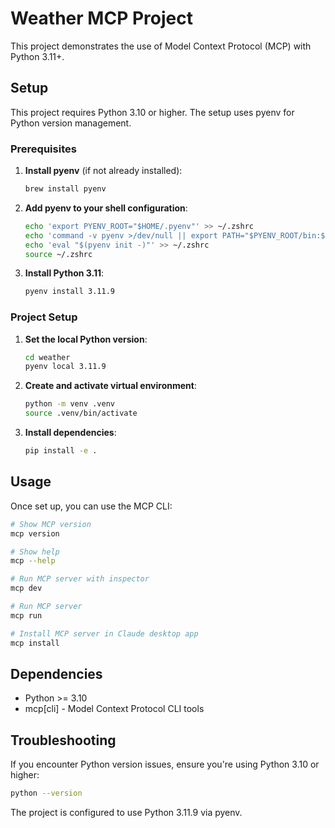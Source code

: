 # Weather MCP Project

This project demonstrates the use of Model Context Protocol (MCP) with Python 3.11+.

## Setup

This project requires Python 3.10 or higher. The setup uses pyenv for Python version management.

### Prerequisites

1. **Install pyenv** (if not already installed):
   ```bash
   brew install pyenv
   ```

2. **Add pyenv to your shell configuration**:
   ```bash
   echo 'export PYENV_ROOT="$HOME/.pyenv"' >> ~/.zshrc
   echo 'command -v pyenv >/dev/null || export PATH="$PYENV_ROOT/bin:$PATH"' >> ~/.zshrc
   echo 'eval "$(pyenv init -)"' >> ~/.zshrc
   source ~/.zshrc
   ```

3. **Install Python 3.11**:
   ```bash
   pyenv install 3.11.9
   ```

### Project Setup

1. **Set the local Python version**:
   ```bash
   cd weather
   pyenv local 3.11.9
   ```

2. **Create and activate virtual environment**:
   ```bash
   python -m venv .venv
   source .venv/bin/activate
   ```

3. **Install dependencies**:
   ```bash
   pip install -e .
   ```

## Usage

Once set up, you can use the MCP CLI:

```bash
# Show MCP version
mcp version

# Show help
mcp --help

# Run MCP server with inspector
mcp dev

# Run MCP server
mcp run

# Install MCP server in Claude desktop app
mcp install
```

## Dependencies

- Python >= 3.10
- mcp[cli] - Model Context Protocol CLI tools

## Troubleshooting

If you encounter Python version issues, ensure you're using Python 3.10 or higher:

```bash
python --version
```

The project is configured to use Python 3.11.9 via pyenv.
